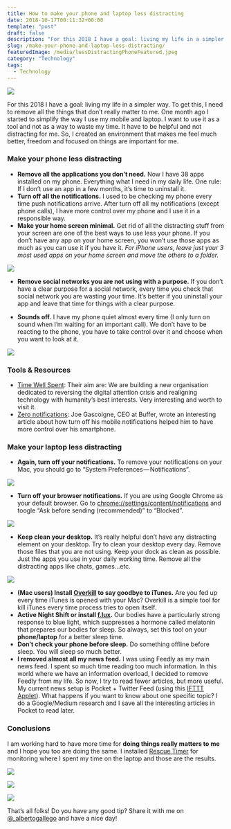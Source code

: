 ```yaml
---
title: How to make your phone and laptop less distracting
date: 2018-10-17T00:11:32+00:00
template: "post"
draft: false
description: "For this 2018 I have a goal: living my life in a simpler way. To get this, first I need to remove all the things that don’t really matter to me..."
slug: /make-your-phone-and-laptop-less-distracting/
featuredImage: /media/lessDistractingPhoneFeatured.jpeg
category: "Technology"
tags:
  - Technology
---
```


![](/media/lessDistractingPhoneFeatured.jpeg)

For this 2018 I have a goal: living my life in a simpler way. To get this, I need to remove all the things that don’t really matter to me. One month ago I started to simplify the way I use my mobile and laptop. I want to use it as a tool and not as a way to waste my time. It have to be helpful and not distracting for me. So, I created an environment that makes me feel much better, freedom and focused on things are important for me.

### Make your phone less distracting

- **Remove all the applications you don’t need.** Now I have 38 apps installed on my phone. Everything what I need in my daily life. One rule: If I don’t use an app in a few months, it’s time to uninstall it.
- **Turn off all the notifications.** I used to be checking my phone every time push notifications arrive. After turn off all my notifications (except phone calls), I have more control over my phone and I use it in a responsible way.
- **Make your home screen minimal.** Get rid of all the distracting stuff from your screen are one of the best ways to use less your phone. If you don’t have any app on your home screen, you won’t use those apps as much as you can use it if you have it. _For iPhone users, leave just your 3 most used apps on your home screen and move the others to a folder._

![](/media/lessDistractingPhone1.png)

- **Remove social networks you are not using with a purpose.** If you don’t have a clear purpose for a social network, every time you check that social network you are wasting your time. It’s better if you uninstall your app and leave that time for things with a clear purpose.

- **Sounds off.** I have my phone quiet almost every time (I only turn on sound when I’m waiting for an important call). We don’t have to be reacting to the phone, you have to take control over it and choose when you want to look at it.

![](/media/lessDistractingPhone2.png)

### Tools & Resources

- [Time Well Spent](http://www.timewellspent.io/): Their aim are: We are building a new organisation dedicated to reversing the digital attention crisis and realigning technology with humanity’s best interests. Very interesting and worth to visit it.
- [Zero notifications](http://joel.is/zero-notifications/): Joe Gascoigne, CEO at Buffer, wrote an interesting article about how turn off his mobile notifications helped him to have more control over his smartphone.

### Make your laptop less distracting

- **Again, turn off your notifications.** To remove your notifications on your Mac, you should go to “System Preferences — Notifications”.

![](/media/lessDistractingPhone3.png)

- **Turn off your browser notifications.** If you are using Google Chrome as your default browser. Go to [chrome://settings/content/notifications](chrome://settings/content/notifications) and toogle “Ask before sending (recommended)” to “Blocked”.

![](/media/lessDistractingPhone4.png)

- **Keep clean your desktop.** It’s really helpful don’t have any distracting element on your desktop. Try to clean your desktop every day. Remove those files that you are not using. Keep your dock as clean as possible. Just the apps you use in your daily working time. Remove all the distracting apps like chats, games…etc.

![](/media/lessDistractingPhone5.png)

- **(Mac users) Install [Overkill](https://krausefx.com/blog/introducing-overkill-dont-let-itunes-interrupt-your-workflow) to say goodbye to iTunes.** Are you fed up every time iTunes is opened with your Mac? Overkill is a simple tool for kill iTunes every time process tries to open itself.
- **Active Night Shift or install [f.lux](https://justgetflux.com/).** Our bodies have a particularly strong response to blue light, which suppresses a hormone called melatonin that prepares our bodies for sleep. So always, set this tool on your **phone/laptop** for a better sleep time.
- **Don’t check your phone before sleep.** Do something offline before sleep. You will sleep so much better.
- **I removed almost all my news feed.** I was using Feedly as my main news feed. I spent so much time reading too much information. In this world where we have an information overload, I decided to remove Feedly from my life. So now, I try to read fewer articles, but more useful. My current news setup is Pocket + Twitter Feed (using this [IFTTT Applet](https://ifttt.com/applets/DfUKrQkt-automatically-save-in-pocket-the-first-link-in-a-tweet-you-like)). What happens if you want to know about one specific topic? I do a Google/Medium research and I save all the interesting articles in Pocket to read later.

### Conclusions

I am working hard to have more time for **doing things really matters to me** and I hope you too are doing the same. I installed [Rescue Timer](https://www.rescuetime.com/) for monitoring where I spent my time on the laptop and those are the results.

![](/media/lessDistractingPhone6.png)

![](/media/lessDistractingPhone7.png)

![](/media/lessDistractingPhone8.png)

That’s all folks! Do you have any good tip? Share it with me on [@\_albertogallego](http://twitter.com/_albertogallego) and have a nice day!
